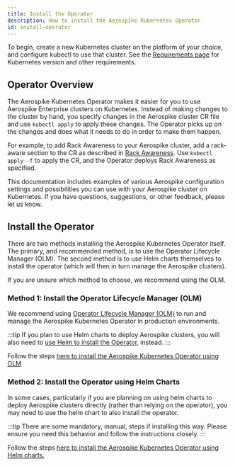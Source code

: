 ```yaml
---
title: Install the Operator
description: How to install the Aerospike Kubernetes Operator 
id: install-operator
---
```


To begin, create a new Kubernetes cluster on the platform of your choice, and configure kubectl to use that cluster. See the [Requirements page](System-Requirements.md) for Kubernetes version and other requirements.


## Operator Overview

The Aerospike Kubernetes Operator makes it easier for you to use Aerospike Enterprise clusters on Kubernetes. Instead of making changes to the cluster by hand, you specify changes in the Aerospike cluster CR file and use `kubectl apply` to apply these changes. The Operator picks up on the changes and does what it needs to do in order to make them happen.

For example, to add Rack Awareness to your Aerospike cluster, add a rack-aware section to the CR as described in [Rack Awareness](Rack-Awareness.md). Use `kubectl apply -f` to apply the CR, and the Operator deploys Rack Awareness as specified.

This documentation includes examples of various Aerospike configuration settings and possibilities you can use with your Aerospike cluster on Kubernetes. If you have questions, suggestions, or other feedback, please let us know.

 
## Install the Operator

There are two methods installing the Aerospike Kubernetes Operator itself. The primary, and recommended method, is to use the Operator Lifecycle Manager (OLM). The second method is to use Helm charts themselves to install the operator (which will then in turn manage the Aerospike clusters).

If you are unsure which method to choose, we recommend using the OLM.

### Method 1: Install the Operator Lifecycle Manager (OLM)

We recommend using [Operator Lifecycle Manager (OLM)](https://olm.operatorframework.io/]) to run and manage the Aerospike Kubernetes Operator in production environments. 

:::tip
If you plan to use Helm charts to deploy Aerospike clusters, you will also need to [use Helm to install the Operator](install-operator-helm.md), instead.
:::

Follow the steps [here to install the Aerospike Kubernetes Operator using OLM](install-operator-olm)

### Method 2: Install the Operator using Helm Charts

In some cases, particularly if you are planning on using helm charts to deploy Aerospike clusters directly (rather than relying on the operator), you may need to use the helm chart to also install the operator. 

:::tip
There are some mandatory, manual, steps if installing this way. Please ensure you need this behavior and follow the instructions closely.
:::

Follow the steps [here to install the Aerospike Kubernetes Operator using Helm charts.](install-operator-helm)
